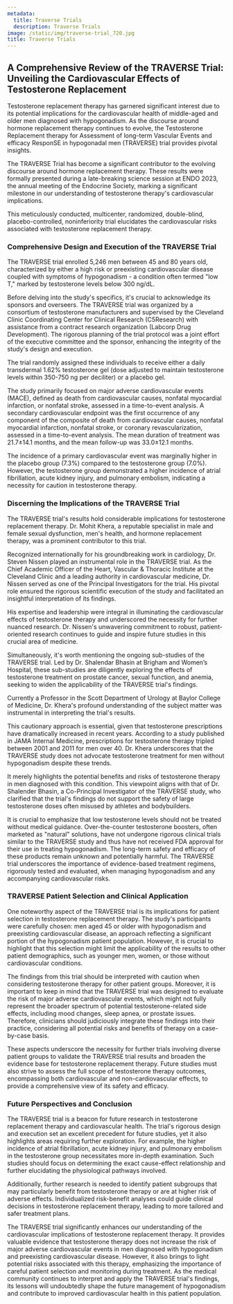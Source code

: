 ```yaml
---
metadata:
  title: Traverse Trials
  description: Traverse Trials
image: /static/img/traverse-trial_720.jpg
title: Traverse Trials
---
```

## A Comprehensive Review of the TRAVERSE Trial: Unveiling the Cardiovascular Effects of Testosterone Replacement



Testosterone replacement therapy has garnered significant interest due to its potential implications for the cardiovascular health of middle-aged and older men diagnosed with hypogonadism. As the discourse around hormone replacement therapy continues to evolve, the Testosterone Replacement therapy for Assessment of long-term Vascular Events and efficacy ResponSE in hypogonadal men (TRAVERSE) trial provides pivotal insights.



The TRAVERSE Trial has become a significant contributor to the evolving discourse around hormone replacement therapy. These results were formally presented during a late-breaking science session at ENDO 2023, the annual meeting of the Endocrine Society, marking a significant milestone in our understanding of testosterone therapy's cardiovascular implications.



This meticulously conducted, multicenter, randomized, double-blind, placebo-controlled, noninferiority trial elucidates the cardiovascular risks associated with testosterone replacement therapy.



### Comprehensive Design and Execution of the TRAVERSE Trial

The TRAVERSE trial enrolled 5,246 men between 45 and 80 years old, characterized by either a high risk or preexisting cardiovascular disease coupled with symptoms of hypogonadism - a condition often termed "low T," marked by testosterone levels below 300 ng/dL. 



Before delving into the study's specifics, it's crucial to acknowledge its sponsors and overseers. The TRAVERSE trial was organized by a consortium of testosterone manufacturers and supervised by the Cleveland Clinic Coordinating Center for Clinical Research (C5Research) with assistance from a contract research organization (Labcorp Drug Development). The rigorous planning of the trial protocol was a joint effort of the executive committee and the sponsor, enhancing the integrity of the study's design and execution.



The trial randomly assigned these individuals to receive either a daily transdermal 1.62% testosterone gel (dose adjusted to maintain testosterone levels within 350-750 ng per deciliter) or a placebo gel.



The study primarily focused on major adverse cardiovascular events (MACE), defined as death from cardiovascular causes, nonfatal myocardial infarction, or nonfatal stroke, assessed in a time-to-event analysis. A secondary cardiovascular endpoint was the first occurrence of any component of the composite of death from cardiovascular causes, nonfatal myocardial infarction, nonfatal stroke, or coronary revascularization, assessed in a time-to-event analysis. The mean duration of treatment was 21.7±14.1 months, and the mean follow-up was 33.0±12.1 months.



The incidence of a primary cardiovascular event was marginally higher in the placebo group (7.3%) compared to the testosterone group (7.0%). However, the testosterone group demonstrated a higher incidence of atrial fibrillation, acute kidney injury, and pulmonary embolism, indicating a necessity for caution in testosterone therapy.



### Discerning the Implications of the TRAVERSE Trial

The TRAVERSE trial's results hold considerable implications for testosterone replacement therapy. Dr. Mohit Khera, a reputable specialist in male and female sexual dysfunction, men's health, and hormone replacement therapy, was a prominent contributor to this trial. 



Recognized internationally for his groundbreaking work in cardiology, Dr. Steven Nissen played an instrumental role in the TRAVERSE trial. As the Chief Academic Officer of the Heart, Vascular & Thoracic Institute at the Cleveland Clinic and a leading authority in cardiovascular medicine, Dr. Nissen served as one of the Principal Investigators for the trial. His pivotal role ensured the rigorous scientific execution of the study and facilitated an insightful interpretation of its findings. 



His expertise and leadership were integral in illuminating the cardiovascular effects of testosterone therapy and underscored the necessity for further nuanced research. Dr. Nissen's unwavering commitment to robust, patient-oriented research continues to guide and inspire future studies in this crucial area of medicine.



Simultaneously, it's worth mentioning the ongoing sub-studies of the TRAVERSE trial. Led by Dr. Shalendar Bhasin at Brigham and Women’s Hospital, these sub-studies are diligently exploring the effects of testosterone treatment on prostate cancer, sexual function, and anemia, seeking to widen the applicability of the TRAVERSE trial's findings.



Currently a Professor in the Scott Department of Urology at Baylor College of Medicine, Dr. Khera's profound understanding of the subject matter was instrumental in interpreting the trial's results.



This cautionary approach is essential, given that testosterone prescriptions have dramatically increased in recent years. According to a study published in JAMA Internal Medicine, prescriptions for testosterone therapy tripled between 2001 and 2011 for men over 40. Dr. Khera underscores that the TRAVERSE study does not advocate testosterone treatment for men without hypogonadism despite these trends. 



It merely highlights the potential benefits and risks of testosterone therapy in men diagnosed with this condition. This viewpoint aligns with that of Dr. Shalender Bhasin, a Co-Principal Investigator of the TRAVERSE study, who clarified that the trial's findings do not support the safety of large testosterone doses often misused by athletes and bodybuilders.



It is crucial to emphasize that low testosterone levels should not be treated without medical guidance. Over-the-counter testosterone boosters, often marketed as "natural" solutions, have not undergone rigorous clinical trials similar to the TRAVERSE study and thus have not received FDA approval for their use in treating hypogonadism. The long-term safety and efficacy of these products remain unknown and potentially harmful. The TRAVERSE trial underscores the importance of evidence-based treatment regimens, rigorously tested and evaluated, when managing hypogonadism and any accompanying cardiovascular risks.



### TRAVERSE Patient Selection and Clinical Application

One noteworthy aspect of the TRAVERSE trial is its implications for patient selection in testosterone replacement therapy. The study's participants were carefully chosen: men aged 45 or older with hypogonadism and preexisting cardiovascular disease, an approach reflecting a significant portion of the hypogonadism patient population. However, it is crucial to highlight that this selection might limit the applicability of the results to other patient demographics, such as younger men, women, or those without cardiovascular conditions.



The findings from this trial should be interpreted with caution when considering testosterone therapy for other patient groups. Moreover, it is important to keep in mind that the TRAVERSE trial was designed to evaluate the risk of major adverse cardiovascular events, which might not fully represent the broader spectrum of potential testosterone-related side effects, including mood changes, sleep apnea, or prostate issues. Therefore, clinicians should judiciously integrate these findings into their practice, considering all potential risks and benefits of therapy on a case-by-case basis.



These aspects underscore the necessity for further trials involving diverse patient groups to validate the TRAVERSE trial results and broaden the evidence base for testosterone replacement therapy. Future studies must also strive to assess the full scope of testosterone therapy outcomes, encompassing both cardiovascular and non-cardiovascular effects, to provide a comprehensive view of its safety and efficacy.



### Future Perspectives and Conclusion

The TRAVERSE trial is a beacon for future research in testosterone replacement therapy and cardiovascular health. The trial's rigorous design and execution set an excellent precedent for future studies, yet it also highlights areas requiring further exploration. For example, the higher incidence of atrial fibrillation, acute kidney injury, and pulmonary embolism in the testosterone group necessitates more in-depth examination. Such studies should focus on determining the exact cause-effect relationship and further elucidating the physiological pathways involved.



Additionally, further research is needed to identify patient subgroups that may particularly benefit from testosterone therapy or are at higher risk of adverse effects. Individualized risk-benefit analyses could guide clinical decisions in testosterone replacement therapy, leading to more tailored and safer treatment plans.



The TRAVERSE trial significantly enhances our understanding of the cardiovascular implications of testosterone replacement therapy. It provides valuable evidence that testosterone therapy does not increase the risk of major adverse cardiovascular events in men diagnosed with hypogonadism and preexisting cardiovascular disease. However, it also brings to light potential risks associated with this therapy, emphasizing the importance of careful patient selection and monitoring during treatment. As the medical community continues to interpret and apply the TRAVERSE trial's findings, its lessons will undoubtedly shape the future management of hypogonadism and contribute to improved cardiovascular health in this patient population.